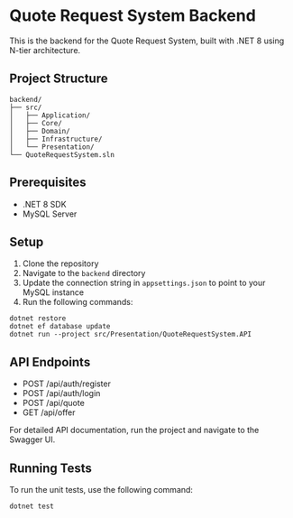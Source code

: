 # Quote Request System Backend

This is the backend for the Quote Request System, built with .NET 8 using N-tier architecture.

## Project Structure

```
backend/
├── src/
│   ├── Application/
│   ├── Core/
│   ├── Domain/
│   ├── Infrastructure/
│   └── Presentation/
└── QuoteRequestSystem.sln
```

## Prerequisites

- .NET 8 SDK
- MySQL Server

## Setup

1. Clone the repository
2. Navigate to the `backend` directory
3. Update the connection string in `appsettings.json` to point to your MySQL instance
4. Run the following commands:

```
dotnet restore
dotnet ef database update
dotnet run --project src/Presentation/QuoteRequestSystem.API
```

## API Endpoints

- POST /api/auth/register
- POST /api/auth/login
- POST /api/quote
- GET /api/offer

For detailed API documentation, run the project and navigate to the Swagger UI.

## Running Tests

To run the unit tests, use the following command:

```
dotnet test
```
